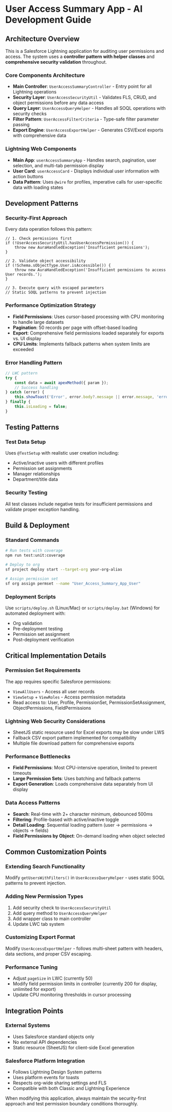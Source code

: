 # User Access Summary App - AI Development Guide

## Architecture Overview

This is a Salesforce Lightning application for auditing user permissions and access. The system uses a **controller pattern with helper classes** and **comprehensive security validation** throughout.

### Core Components Architecture
- **Main Controller**: `UserAccessSummaryController` - Entry point for all Lightning operations
- **Security Layer**: `UserAccessSecurityUtil` - Validates FLS, CRUD, and object permissions before any data access
- **Query Layer**: `UserAccessQueryHelper` - Handles all SOQL operations with security checks
- **Filter Pattern**: `UserAccessFilterCriteria` - Type-safe filter parameter passing
- **Export Engine**: `UserAccessExportHelper` - Generates CSV/Excel exports with comprehensive data

### Lightning Web Components
- **Main App**: `userAccessSummaryApp` - Handles search, pagination, user selection, and multi-tab permission display
- **User Card**: `userAccessCard` - Displays individual user information with action buttons
- **Data Pattern**: Uses `@wire` for profiles, imperative calls for user-specific data with loading states

## Development Patterns

### Security-First Approach
Every data operation follows this pattern:
```apex
// 1. Check permissions first
if (!UserAccessSecurityUtil.hasUserAccessPermission()) {
    throw new AuraHandledException('Insufficient permissions');
}

// 2. Validate object accessibility
if (!Schema.sObjectType.User.isAccessible()) {
    throw new AuraHandledException('Insufficient permissions to access User records.');
}

// 3. Execute query with escaped parameters
// Static SOQL patterns to prevent injection
```

### Performance Optimization Strategy
- **Field Permissions**: Uses cursor-based processing with CPU monitoring to handle large datasets
- **Pagination**: 50 records per page with offset-based loading
- **Export**: Comprehensive field permissions loaded separately for exports vs. UI display
- **CPU Limits**: Implements fallback patterns when system limits are exceeded

### Error Handling Pattern
```javascript
// LWC pattern
try {
    const data = await apexMethod({ param });
    // Success handling
} catch (error) {
    this.showToast('Error', error.body?.message || error.message, 'error');
} finally {
    this.isLoading = false;
}
```

## Testing Patterns

### Test Data Setup
Uses `@TestSetup` with realistic user creation including:
- Active/inactive users with different profiles
- Permission set assignments
- Manager relationships
- Department/title data

### Security Testing
All test classes include negative tests for insufficient permissions and validate proper exception handling.

## Build & Deployment

### Standard Commands
```bash
# Run tests with coverage
npm run test:unit:coverage

# Deploy to org
sf project deploy start --target-org your-org-alias

# Assign permission set
sf org assign permset --name "User_Access_Summary_App_User"
```

### Deployment Scripts
Use `scripts/deploy.sh` (Linux/Mac) or `scripts/deploy.bat` (Windows) for automated deployment with:
- Org validation
- Pre-deployment testing
- Permission set assignment
- Post-deployment verification

## Critical Implementation Details

### Permission Set Requirements
The app requires specific Salesforce permissions:
- `ViewAllUsers` - Access all user records
- `ViewSetup` + `ViewRoles` - Access permission metadata
- Read access to: User, Profile, PermissionSet, PermissionSetAssignment, ObjectPermissions, FieldPermissions

### Lightning Web Security Considerations
- SheetJS static resource used for Excel exports may be slow under LWS
- Fallback CSV export pattern implemented for compatibility
- Multiple file download pattern for comprehensive exports

### Performance Bottlenecks
- **Field Permissions**: Most CPU-intensive operation, limited to prevent timeouts
- **Large Permission Sets**: Uses batching and fallback patterns
- **Export Generation**: Loads comprehensive data separately from UI display

### Data Access Patterns
- **Search**: Real-time with 2+ character minimum, debounced 500ms
- **Filtering**: Profile-based with active/inactive toggle
- **Detail Loading**: Sequential loading pattern (user → permissions → objects → fields)
- **Field Permissions by Object**: On-demand loading when object selected

## Common Customization Points

### Extending Search Functionality
Modify `getUsersWithFilters()` in `UserAccessQueryHelper` - uses static SOQL patterns to prevent injection.

### Adding New Permission Types
1. Add security check to `UserAccessSecurityUtil`
2. Add query method to `UserAccessQueryHelper`
3. Add wrapper class to main controller
4. Update LWC tab system

### Customizing Export Format
Modify `UserAccessExportHelper` - follows multi-sheet pattern with headers, data sections, and proper CSV escaping.

### Performance Tuning
- Adjust `pageSize` in LWC (currently 50)
- Modify field permission limits in controller (currently 200 for display, unlimited for export)
- Update CPU monitoring thresholds in cursor processing

## Integration Points

### External Systems
- Uses Salesforce standard objects only
- No external API dependencies
- Static resource (SheetJS) for client-side Excel generation

### Salesforce Platform Integration
- Follows Lightning Design System patterns
- Uses platform events for toasts
- Respects org-wide sharing settings and FLS
- Compatible with both Classic and Lightning Experience

When modifying this application, always maintain the security-first approach and test permission boundary conditions thoroughly.
